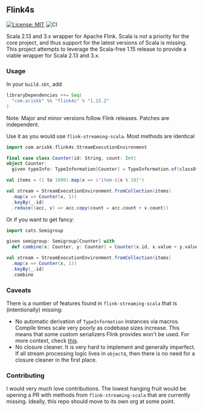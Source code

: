 ## Flink4s

[![License: MIT](https://img.shields.io/badge/License-MIT-blue.svg)](https://github.com/ariskk/flink4s/blob/main/LICENSE)
![CI](https://github.com/ariskk/flink4s/workflows/CI/badge.svg)

Scala 2.13 and 3.x wrapper for Apache Flink. Scala is not a priority for the core project, and thus support for the latest versions of Scala is missing.
This project attempts to leverage the Scala-free 1.15 release to provide a viable wrapper for Scala 2.13 and 3.x.

### Usage

In your `build.sbt`, add

```scala
libraryDependencies ++= Seq(
  "com.ariskk" %% "flink4s" % "1.15.2"
)
```

Note: Major and minor versions follow Flink releases. Patches are independent.

Use it as you would use `flink-streaming-scala`. Most methods are identical

```scala
import com.ariskk.flink4s.StreamExecutionEnvironment

final case class Counter(id: String, count: Int)
object Counter:
  given typeInfo: TypeInformation[Counter] = TypeInformation.of(classOf[Counter])

val items = (1 to 1000).map(x => s"item-${x % 10}")

val stream = StreamExecutionEnvironment.fromCollection(items)
  .map(x => Counter(x, 1))
  .keyBy(_.id)
  .reduce((acc, v) => acc.copy(count = acc.count + v.count))
```

Or if you want to get fancy:

```scala
import cats.Semigroup

given semigroup: Semigroup[Counter] with
  def combine(x: Counter, y: Counter) = Counter(x.id, x.value + y.value)

val stream = StreamExecutionEnvironment.fromCollection(items)
  .map(x => Counter(x, 1))
  .keyBy(_.id)
  .combine
```

### Caveats

There is a number of features found in `flink-streaming-scala` that is (intentionally) missing:
- No automatic derivation of `TypeInformation` instances via macros. Compile times scale very poorly as codebase sizes increase.
This means that some custom serializers Flink provides won't be used. For more context, check [this](https://medium.com/drivetribe-engineering/towards-achieving-a-10x-compile-time-improvement-in-a-flink-codebase-a69596edcb50).
- No closure cleaner. It is very hard to implement and generally imperfect. If all stream processing logic lives in `object`s, then there is no need for a closure cleaner in the first place.


### Contributing

I would very much love contributions. The lowest hanging fruit would be opening a PR with methods from `flink-streaming-scala` that are currently missing. 
Ideally, this repo should move to its own org at some point.
